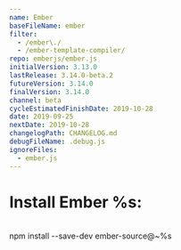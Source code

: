 ```yaml
---
name: Ember
baseFileName: ember
filter:
  - /ember\./
  - /ember-template-compiler/
repo: emberjs/ember.js
initialVersion: 3.13.0
lastRelease: 3.14.0-beta.2
futureVersion: 3.14.0
finalVersion: 3.14.0
channel: beta
cycleEstimatedFinishDate: 2019-10-28
date: 2019-09-25
nextDate: 2019-10-28
changelogPath: CHANGELOG.md
debugFileName: .debug.js
ignoreFiles:
  - ember.js
---
```

# Install Ember %s:
<br>
npm install --save-dev ember-source@~%s
